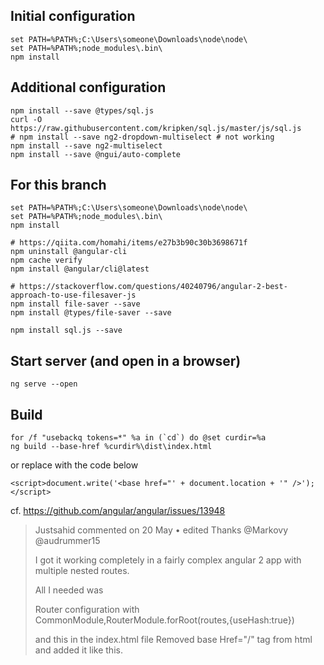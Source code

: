 ## Initial configuration
    set PATH=%PATH%;C:\Users\someone\Downloads\node\node\
    set PATH=%PATH%;node_modules\.bin\
    npm install

## Additional configuration
    npm install --save @types/sql.js
    curl -O https://raw.githubusercontent.com/kripken/sql.js/master/js/sql.js
    # npm install --save ng2-dropdown-multiselect # not working
    npm install --save ng2-multiselect
    npm install --save @ngui/auto-complete

## For this branch
    set PATH=%PATH%;C:\Users\someone\Downloads\node\node\
    set PATH=%PATH%;node_modules\.bin\
    npm install

    # https://qiita.com/homahi/items/e27b3b90c30b3698671f
    npm uninstall @angular-cli
    npm cache verify
    npm install @angular/cli@latest

    # https://stackoverflow.com/questions/40240796/angular-2-best-approach-to-use-filesaver-js
    npm install file-saver --save
    npm install @types/file-saver --save

    npm install sql.js --save

## Start server (and open in a browser)
    ng serve --open

## Build
    for /f "usebackq tokens=*" %a in (`cd`) do @set curdir=%a
    ng build --base-href %curdir%\dist\index.html

or replace <base href="..."> with the code below

    <script>document.write('<base href="' + document.location + '" />');</script>

cf. https://github.com/angular/angular/issues/13948

> Justsahid commented on 20 May •  edited 
> Thanks @Markovy @audrummer15
> 
> I got it working completely in a fairly complex angular 2 app with multiple nested routes.
> 
> All I needed was
> 
> Router configuration with
> CommonModule,RouterModule.forRoot(routes,{useHash:true})
> 
> and this in the index.html file
> Removed base Href="/" tag from html and added it like this.
> <script>document.write('<base href="' + document.location + '" />');</script>
